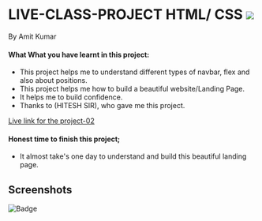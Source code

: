 
# LIVE-CLASS-PROJECT HTML/ CSS ![]("")
By Amit Kumar

#### What What you have learnt in this project:
- This project helps me to understand different types of navbar, flex and also about positions.
- This project helps me how to build a beautiful website/Landing Page.
- It helps me to build confidence.
- Thanks to (HITESH SIR), who gave me this project.

[Live link for the project-02](https://live-class-project-02.netlify.app/)
#### Honest time to finish this project;
- It almost take's one day to understand and build this beautiful landing page.
 ## Screenshots
 












![Badge](https://img.shields.io/badge/Project---02-orange)
